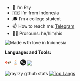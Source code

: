 - 👋 I’m Ray
- 🇮🇩 I'm from Indonesia
- 🎓 I’m a college student
- 📫 How to reach me: [Telegram](https://t.me/rayrzy)
- 👨🏻 Pronouns: he/him/his

<img src="https://madewithlove.now.sh/id?colorA=%23201d1d&colorB=%23e39393" alt="Made with love in Indonesia">

**Languages and Tools:**

<code><img height="20" src="https://raw.githubusercontent.com/github/explore/80688e429a7d4ef2fca1e82350fe8e3517d3494d/topics/git/git.png"></code>
<code><img height="20" src="https://raw.githubusercontent.com/github/explore/80688e429a7d4ef2fca1e82350fe8e3517d3494d/topics/java/java.png"></code>
<code><img height="20" src="https://raw.githubusercontent.com/github/explore/80688e429a7d4ef2fca1e82350fe8e3517d3494d/topics/terminal/terminal.png"></code>
![](https://komarev.com/ghpvc/?username=rayrzy)

![rayrzy github stats](https://github-stats-alpha.vercel.app/api/?username=rayrzy&cc=C82525&ic=000000&bc=000000&tc=FFFFFF)
[![Top Langs](https://github-readme-stats.vercel.app/api/top-langs/?username=rayrzy&layout=compact&theme=dark)](https://github.com/rayrzy)
